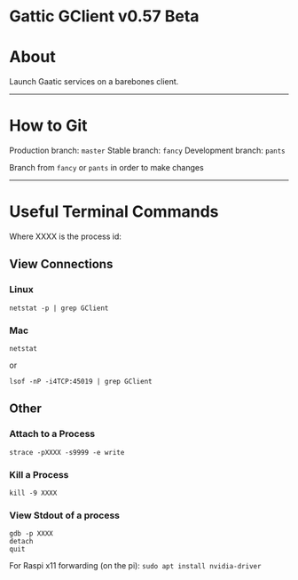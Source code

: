 # Gattic GClient v0.57 Beta

# About

Launch Gaatic services on a barebones client.

---

# How to Git

Production branch: `master`
Stable branch: `fancy`
Development branch: `pants`

Branch from `fancy` or `pants` in order to make changes

---

# Useful Terminal Commands
Where XXXX is the process id:

## View Connections

### Linux
```
netstat -p | grep GClient
```
### Mac
```
netstat
```
or
```
lsof -nP -i4TCP:45019 | grep GClient
```

## Other

### Attach to a Process
```strace -pXXXX -s9999 -e write```

### Kill a Process
```kill -9 XXXX```

### View Stdout of a process
```
gdb -p XXXX
detach
quit
```

For Raspi x11 forwarding (on the pi):
`sudo apt install nvidia-driver`
